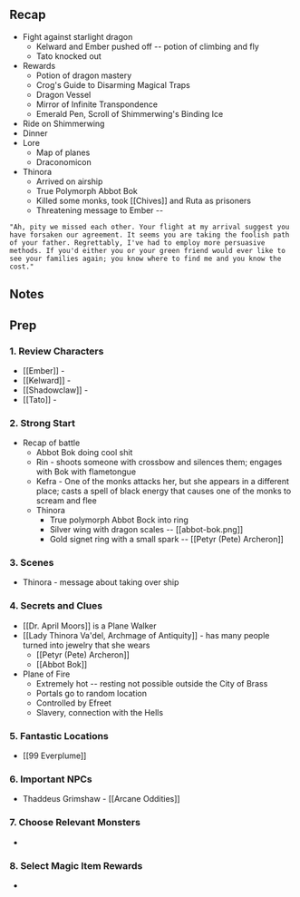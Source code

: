 
## Recap


* Fight against starlight dragon
	* Kelward and Ember pushed off -- potion of climbing and fly
	* Tato knocked out
* Rewards
	* Potion of dragon mastery
	* Crog's Guide to Disarming Magical Traps
	* Dragon Vessel
	* Mirror of Infinite Transpondence
	* Emerald Pen, Scroll of Shimmerwing's Binding Ice
* Ride on Shimmerwing
* Dinner
* Lore
	* Map of planes
	* Draconomicon
* Thinora
	* Arrived on airship
	* True Polymorph Abbot Bok
	* Killed some monks, took [[Chives]] and Ruta as prisoners
	* Threatening message to Ember -- 
```
"Ah, pity we missed each other. Your flight at my arrival suggest you have forsaken our agreement. It seems you are taking the foolish path of your father. Regrettably, I've had to employ more persuasive methods. If you'd either you or your green friend would ever like to see your families again; you know where to find me and you know the cost."
```
## Notes
## Prep
### 1. Review Characters

* [[Ember]] - 
* [[Kelward]] -
* [[Shadowclaw]] - 
* [[Tato]] - 

### 2. Strong Start

* Recap of battle
	* Abbot Bok doing cool shit
	* Rin - shoots someone with crossbow and silences them; engages with Bok with flametongue
	* Kefra - One of the monks attacks her, but she appears in a different place; casts a spell of black energy that causes one of the monks to scream and flee
	* Thinora
		* True polymorph Abbot Bock into ring
		* Silver wing with dragon scales -- [[abbot-bok.png]]
		* Gold signet ring with a small spark -- [[Petyr (Pete) Archeron]]

### 3. Scenes

* Thinora - message about taking over ship

### 4. Secrets and Clues

* [[Dr. April Moors]] is a Plane Walker
* [[Lady Thinora Va'del, Archmage of Antiquity]] -  has many people turned into jewelry that she wears
	* [[Petyr (Pete) Archeron]]
	* [[Abbot Bok]]
* Plane of Fire
	* Extremely hot -- resting not possible outside the City of Brass
	* Portals go to random location
	* Controlled by Efreet
	* Slavery, connection with the Hells

### 5. Fantastic Locations

* [[99 Everplume]]

### 6. Important NPCs

* Thaddeus Grimshaw - [[Arcane Oddities]]

### 7. Choose Relevant Monsters

* 

### 8. Select Magic Item Rewards

* 

